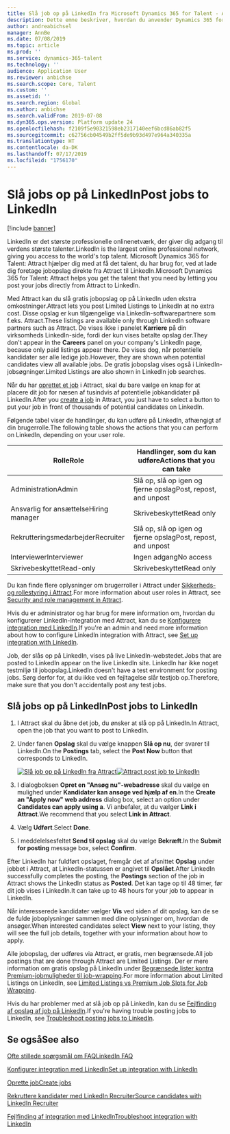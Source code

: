 ```yaml
---
title: Slå job op på LinkedIn fra Microsoft Dynamics 365 for Talent - Attract
description: Dette emne beskriver, hvordan du anvender Dynamics 365 for Talent - Attract til at slå job op på LinkedIn.
author: andreabichsel
manager: AnnBe
ms.date: 07/08/2019
ms.topic: article
ms.prod: ''
ms.service: dynamics-365-talent
ms.technology: ''
audience: Application User
ms.reviewer: anbichse
ms.search.scope: Core, Talent
ms.custom: ''
ms.assetid: ''
ms.search.region: Global
ms.author: anbichse
ms.search.validFrom: 2019-07-08
ms.dyn365.ops.version: Platform update 24
ms.openlocfilehash: f2109f5e90321598eb2317140eef6bcd86ab82f5
ms.sourcegitcommit: c62756cb04549b2ff5de9b93d497e964a340335a
ms.translationtype: HT
ms.contentlocale: da-DK
ms.lasthandoff: 07/17/2019
ms.locfileid: "1756170"
---
```

# <a name="post-jobs-to-linkedin"></a><span data-ttu-id="f27ba-103">Slå jobs op på LinkedIn</span><span class="sxs-lookup"><span data-stu-id="f27ba-103">Post jobs to LinkedIn</span></span>

[!include [banner](../includes/banner.md)]

<span data-ttu-id="f27ba-104">LinkedIn er det største professionelle onlinenetværk, der giver dig adgang til verdens største talenter.</span><span class="sxs-lookup"><span data-stu-id="f27ba-104">LinkedIn is the largest online professional network, giving you access to the world's top talent.</span></span> <span data-ttu-id="f27ba-105">Microsoft Dynamics 365 for Talent: Attract hjælper dig med at få det talent, du har brug for, ved at lade dig foretage jobopslag direkte fra Attract til LinkedIn.</span><span class="sxs-lookup"><span data-stu-id="f27ba-105">Microsoft Dynamics 365 for Talent: Attract helps you get the talent that you need by letting you post your jobs directly from Attract to LinkedIn.</span></span>

<span data-ttu-id="f27ba-106">Med Attract kan du slå gratis jobopslag op på LinkedIn uden ekstra omkostninger.</span><span class="sxs-lookup"><span data-stu-id="f27ba-106">Attract lets you post Limited Listings to LinkedIn at no extra cost.</span></span> <span data-ttu-id="f27ba-107">Disse opslag er kun tilgængelige via LinkedIn-softwarepartnere som f.eks. Attract.</span><span class="sxs-lookup"><span data-stu-id="f27ba-107">These listings are available only through LinkedIn software partners such as Attract.</span></span> <span data-ttu-id="f27ba-108">De vises ikke i panelet **Karriere** på din virksomheds LinkedIn-side, fordi der kun vises betalte opslag der.</span><span class="sxs-lookup"><span data-stu-id="f27ba-108">They don't appear in the **Careers** panel on your company's LinkedIn page, because only paid listings appear there.</span></span> <span data-ttu-id="f27ba-109">De vises dog, når potentielle kandidater ser alle ledige job.</span><span class="sxs-lookup"><span data-stu-id="f27ba-109">However, they are shown when potential candidates view all available jobs.</span></span> <span data-ttu-id="f27ba-110">De gratis jobopslag vises også i LinkedIn-jobsøgninger.</span><span class="sxs-lookup"><span data-stu-id="f27ba-110">Limited Listings are also shown in LinkedIn job searches.</span></span>

<span data-ttu-id="f27ba-111">Når du har [oprettet et job](./creating-jobs-attract.md) i Attract, skal du bare vælge en knap for at placere dit job for næsen af tusindvis af potentielle jobkandidater på LinkedIn.</span><span class="sxs-lookup"><span data-stu-id="f27ba-111">After you [create a job](./creating-jobs-attract.md) in Attract, you just have to select a button to put your job in front of thousands of potential candidates on LinkedIn.</span></span>

<span data-ttu-id="f27ba-112">Følgende tabel viser de handlinger, du kan udføre på LinkedIn, afhængigt af din brugerrolle.</span><span class="sxs-lookup"><span data-stu-id="f27ba-112">The following table shows the actions that you can perform on LinkedIn, depending on your user role.</span></span>

| <span data-ttu-id="f27ba-113">Rolle</span><span class="sxs-lookup"><span data-stu-id="f27ba-113">Role</span></span> | <span data-ttu-id="f27ba-114">Handlinger, som du kan udføre</span><span class="sxs-lookup"><span data-stu-id="f27ba-114">Actions that you can take</span></span> |
|---|---|
| <span data-ttu-id="f27ba-115">Administration</span><span class="sxs-lookup"><span data-stu-id="f27ba-115">Admin</span></span> | <span data-ttu-id="f27ba-116">Slå op, slå op igen og fjerne opslag</span><span class="sxs-lookup"><span data-stu-id="f27ba-116">Post, repost, and unpost</span></span> |
| <span data-ttu-id="f27ba-117">Ansvarlig for ansættelse</span><span class="sxs-lookup"><span data-stu-id="f27ba-117">Hiring manager</span></span> | <span data-ttu-id="f27ba-118">Skrivebeskyttet</span><span class="sxs-lookup"><span data-stu-id="f27ba-118">Read only</span></span> |
| <span data-ttu-id="f27ba-119">Rekrutteringsmedarbejder</span><span class="sxs-lookup"><span data-stu-id="f27ba-119">Recruiter</span></span> | <span data-ttu-id="f27ba-120">Slå op, slå op igen og fjerne opslag</span><span class="sxs-lookup"><span data-stu-id="f27ba-120">Post, repost, and unpost</span></span> |
| <span data-ttu-id="f27ba-121">Interviewer</span><span class="sxs-lookup"><span data-stu-id="f27ba-121">Interviewer</span></span> | <span data-ttu-id="f27ba-122">Ingen adgang</span><span class="sxs-lookup"><span data-stu-id="f27ba-122">No access</span></span> |
| <span data-ttu-id="f27ba-123">Skrivebeskyttet</span><span class="sxs-lookup"><span data-stu-id="f27ba-123">Read-only</span></span> | <span data-ttu-id="f27ba-124">Skrivebeskyttet</span><span class="sxs-lookup"><span data-stu-id="f27ba-124">Read only</span></span> |

<span data-ttu-id="f27ba-125">Du kan finde flere oplysninger om brugerroller i Attract under [Sikkerheds- og rollestyring i Attract](./security-attract.md).</span><span class="sxs-lookup"><span data-stu-id="f27ba-125">For more information about user roles in Attract, see [Security and role management in Attract](./security-attract.md).</span></span>

<span data-ttu-id="f27ba-126">Hvis du er administrator og har brug for mere information om, hvordan du konfigurerer LinkedIn-integration med Attract, kan du se [Konfigurere integration med LinkedIn](./attract-admin-linkedin.md).</span><span class="sxs-lookup"><span data-stu-id="f27ba-126">If you're an admin and need more information about how to configure LinkedIn integration with Attract, see [Set up integration with LinkedIn](./attract-admin-linkedin.md).</span></span>

<span data-ttu-id="f27ba-127">Job, der slås op på LinkedIn, vises på live LinkedIn-webstedet.</span><span class="sxs-lookup"><span data-stu-id="f27ba-127">Jobs that are posted to LinkedIn appear on the live LinkedIn site.</span></span> <span data-ttu-id="f27ba-128">LinkedIn har ikke noget testmiljø til jobopslag.</span><span class="sxs-lookup"><span data-stu-id="f27ba-128">LinkedIn doesn't have a test environment for posting jobs.</span></span> <span data-ttu-id="f27ba-129">Sørg derfor for, at du ikke ved en fejltagelse slår testjob op.</span><span class="sxs-lookup"><span data-stu-id="f27ba-129">Therefore, make sure that you don't accidentally post any test jobs.</span></span>

## <a name="post-jobs-to-linkedin"></a><span data-ttu-id="f27ba-130">Slå jobs op på LinkedIn</span><span class="sxs-lookup"><span data-stu-id="f27ba-130">Post jobs to LinkedIn</span></span>

1. <span data-ttu-id="f27ba-131">I Attract skal du åbne det job, du ønsker at slå op på LinkedIn.</span><span class="sxs-lookup"><span data-stu-id="f27ba-131">In Attract, open the job that you want to post to LinkedIn.</span></span>
2. <span data-ttu-id="f27ba-132">Under fanen **Opslag** skal du vælge knappen **Slå op nu**, der svarer til LinkedIn.</span><span class="sxs-lookup"><span data-stu-id="f27ba-132">On the **Postings** tab, select the **Post Now** button that corresponds to LinkedIn.</span></span>

    <span data-ttu-id="f27ba-133">[![Slå job op på LinkedIn fra Attract](./media/attract-post-job-to-linkedin.png)](./media/attract-post-job-to-linkedin.png)</span><span class="sxs-lookup"><span data-stu-id="f27ba-133">[![Attract post job to LinkedIn](./media/attract-post-job-to-linkedin.png)](./media/attract-post-job-to-linkedin.png)</span></span>

3. <span data-ttu-id="f27ba-134">I dialogboksen **Opret en "Ansøg nu"-webadresse** skal du vælge en mulighed under **Kandidater kan ansøge ved hjælp af en**.</span><span class="sxs-lookup"><span data-stu-id="f27ba-134">In the **Create an "Apply now" web address** dialog box, select an option under **Candidates can apply using a**.</span></span> <span data-ttu-id="f27ba-135">Vi anbefaler, at du vælger **Link i Attract**.</span><span class="sxs-lookup"><span data-stu-id="f27ba-135">We recommend that you select **Link in Attract**.</span></span>
4. <span data-ttu-id="f27ba-136">Vælg **Udført**.</span><span class="sxs-lookup"><span data-stu-id="f27ba-136">Select **Done**.</span></span>
5. <span data-ttu-id="f27ba-137">I meddelelsesfeltet **Send til opslag** skal du vælge **Bekræft**.</span><span class="sxs-lookup"><span data-stu-id="f27ba-137">In the **Submit for posting** message box, select **Confirm**.</span></span>

<span data-ttu-id="f27ba-138">Efter LinkedIn har fuldført opslaget, fremgår det af afsnittet **Opslag** under jobbet i Attract, at LinkedIn-statussen er angivet til **Opslået**.</span><span class="sxs-lookup"><span data-stu-id="f27ba-138">After LinkedIn successfully completes the posting, the **Postings** section of the job in Attract shows the LinkedIn status as **Posted**.</span></span> <span data-ttu-id="f27ba-139">Det kan tage op til 48 timer, før dit job vises i LinkedIn.</span><span class="sxs-lookup"><span data-stu-id="f27ba-139">It can take up to 48 hours for your job to appear in LinkedIn.</span></span>

<span data-ttu-id="f27ba-140">Når interesserede kandidater vælger **Vis** ved siden af dit opslag, kan de se de fulde joboplysninger sammen med dine oplysninger om, hvordan de ansøger.</span><span class="sxs-lookup"><span data-stu-id="f27ba-140">When interested candidates select **View** next to your listing, they will see the full job details, together with your information about how to apply.</span></span>

<span data-ttu-id="f27ba-141">Alle jobopslag, der udføres via Attract, er gratis, men begrænsede.</span><span class="sxs-lookup"><span data-stu-id="f27ba-141">All job postings that are done through Attract are Limited Listings.</span></span> <span data-ttu-id="f27ba-142">Der er mere information om gratis opslag på LinkedIn under [Begrænsede lister kontra Premium-jobmuligheder til job-wrapping](https://www.linkedin.com/help/recruiter/answer/79049).</span><span class="sxs-lookup"><span data-stu-id="f27ba-142">For more information about Limited Listings on LinkedIn, see [Limited Listings vs Premium Job Slots for Job Wrapping](https://www.linkedin.com/help/recruiter/answer/79049).</span></span>

<span data-ttu-id="f27ba-143">Hvis du har problemer med at slå job op på LinkedIn, kan du se [Fejlfinding af opslag af job på LinkedIn](./attract-troubleshoot-linkedin.md).</span><span class="sxs-lookup"><span data-stu-id="f27ba-143">If you're having trouble posting jobs to LinkedIn, see [Troubleshoot posting jobs to LinkedIn](./attract-troubleshoot-linkedin.md).</span></span>

## <a name="see-also"></a><span data-ttu-id="f27ba-144">Se også</span><span class="sxs-lookup"><span data-stu-id="f27ba-144">See also</span></span>

[<span data-ttu-id="f27ba-145">Ofte stillede spørgsmål om FAQ</span><span class="sxs-lookup"><span data-stu-id="f27ba-145">LinkedIn FAQ</span></span>](./attract-linkedin-faq.md)

[<span data-ttu-id="f27ba-146">Konfigurer integration med LinkedIn</span><span class="sxs-lookup"><span data-stu-id="f27ba-146">Set up integration with LinkedIn</span></span>](./attract-admin-linkedin.md)

[<span data-ttu-id="f27ba-147">Oprette job</span><span class="sxs-lookup"><span data-stu-id="f27ba-147">Create jobs</span></span>](./creating-jobs-attract.md)

[<span data-ttu-id="f27ba-148">Rekruttere kandidater med LinkedIn Recruiter</span><span class="sxs-lookup"><span data-stu-id="f27ba-148">Source candidates with LinkedIn Recruiter</span></span>](./attract-linkedin-recruiter.md)

[<span data-ttu-id="f27ba-149">Fejlfinding af integration med LinkedIn</span><span class="sxs-lookup"><span data-stu-id="f27ba-149">Troubleshoot integration with LinkedIn</span></span>](./attract-troubleshoot-linkedin.md)
